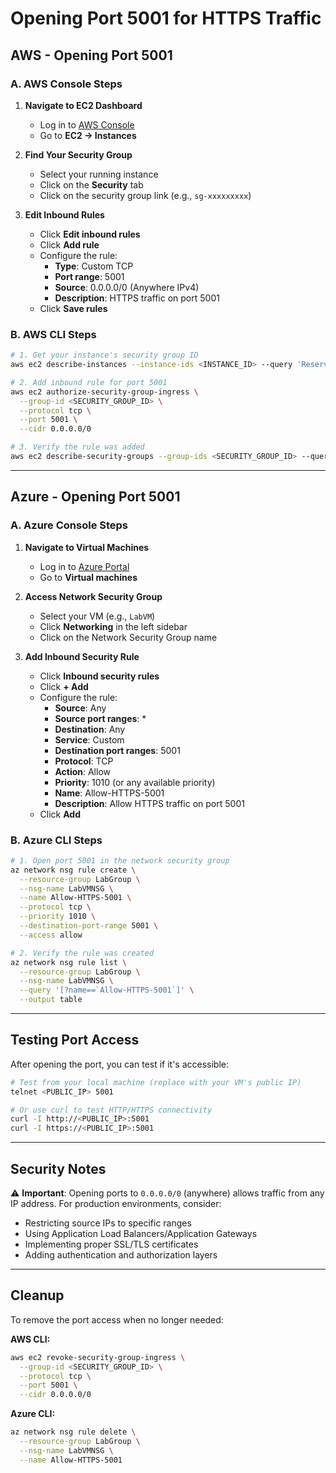 # Opening Port 5001 for HTTPS Traffic

## AWS - Opening Port 5001

### A. AWS Console Steps

1. **Navigate to EC2 Dashboard**
   - Log in to [AWS Console](https://console.aws.amazon.com/)
   - Go to **EC2 → Instances**

2. **Find Your Security Group**
   - Select your running instance
   - Click on the **Security** tab
   - Click on the security group link (e.g., `sg-xxxxxxxxx`)

3. **Edit Inbound Rules**
   - Click **Edit inbound rules**
   - Click **Add rule**
   - Configure the rule:
     - **Type**: Custom TCP
     - **Port range**: 5001
     - **Source**: 0.0.0.0/0 (Anywhere IPv4)
     - **Description**: HTTPS traffic on port 5001
   - Click **Save rules**

### B. AWS CLI Steps

```bash
# 1. Get your instance's security group ID
aws ec2 describe-instances --instance-ids <INSTANCE_ID> --query 'Reservations[0].Instances[0].SecurityGroups[0].GroupId' --output text

# 2. Add inbound rule for port 5001
aws ec2 authorize-security-group-ingress \
  --group-id <SECURITY_GROUP_ID> \
  --protocol tcp \
  --port 5001 \
  --cidr 0.0.0.0/0

# 3. Verify the rule was added
aws ec2 describe-security-groups --group-ids <SECURITY_GROUP_ID> --query 'SecurityGroups[0].IpPermissions'
```

---

## Azure - Opening Port 5001

### A. Azure Console Steps

1. **Navigate to Virtual Machines**
   - Log in to [Azure Portal](https://portal.azure.com/)
   - Go to **Virtual machines**

2. **Access Network Security Group**
   - Select your VM (e.g., `LabVM`)
   - Click **Networking** in the left sidebar
   - Click on the Network Security Group name

3. **Add Inbound Security Rule**
   - Click **Inbound security rules**
   - Click **+ Add**
   - Configure the rule:
     - **Source**: Any
     - **Source port ranges**: *
     - **Destination**: Any
     - **Service**: Custom
     - **Destination port ranges**: 5001
     - **Protocol**: TCP
     - **Action**: Allow
     - **Priority**: 1010 (or any available priority)
     - **Name**: Allow-HTTPS-5001
     - **Description**: Allow HTTPS traffic on port 5001
   - Click **Add**

### B. Azure CLI Steps

```bash
# 1. Open port 5001 in the network security group
az network nsg rule create \
  --resource-group LabGroup \
  --nsg-name LabVMNSG \
  --name Allow-HTTPS-5001 \
  --protocol tcp \
  --priority 1010 \
  --destination-port-range 5001 \
  --access allow

# 2. Verify the rule was created
az network nsg rule list \
  --resource-group LabGroup \
  --nsg-name LabVMNSG \
  --query '[?name==`Allow-HTTPS-5001`]' \
  --output table
```

---

## Testing Port Access

After opening the port, you can test if it's accessible:

```bash
# Test from your local machine (replace with your VM's public IP)
telnet <PUBLIC_IP> 5001

# Or use curl to test HTTP/HTTPS connectivity
curl -I http://<PUBLIC_IP>:5001
curl -I https://<PUBLIC_IP>:5001
```

---

## Security Notes

⚠️ **Important**: Opening ports to `0.0.0.0/0` (anywhere) allows traffic from any IP address. For production environments, consider:

- Restricting source IPs to specific ranges
- Using Application Load Balancers/Application Gateways
- Implementing proper SSL/TLS certificates
- Adding authentication and authorization layers

---

## Cleanup

To remove the port access when no longer needed:

**AWS CLI:**
```bash
aws ec2 revoke-security-group-ingress \
  --group-id <SECURITY_GROUP_ID> \
  --protocol tcp \
  --port 5001 \
  --cidr 0.0.0.0/0
```

**Azure CLI:**
```bash
az network nsg rule delete \
  --resource-group LabGroup \
  --nsg-name LabVMNSG \
  --name Allow-HTTPS-5001
```
